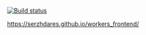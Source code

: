 [![Build status](https://ci.appveyor.com/api/projects/status/mxqnynkn6or0ubkx?svg=true)](https://ci.appveyor.com/project/SerzhDares/workers-frontend)

https://serzhdares.github.io/workers_frontend/